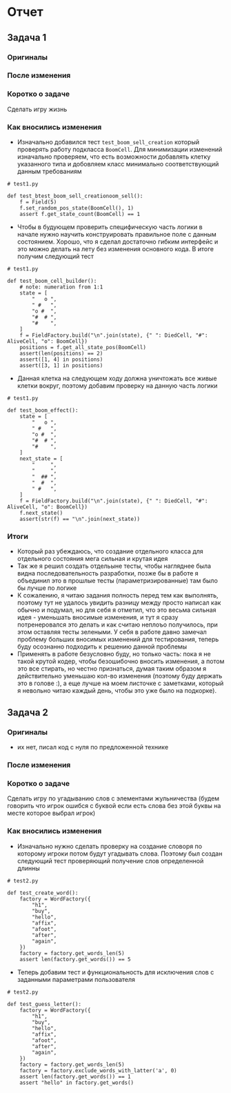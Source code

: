 # Отчет

## Задача 1

### Оригиналы

### После изменения

### Коротко о задаче

Сделать игру жизнь

### Как вносились изменения

* Изначально добавился тест `test_boom_sell_creation` который проверять работу подкласса `BoomCell`. Для минимизации изменений
изначально проверяем, что есть возможности добавлять клетку указанного типа и добовляем класс минимально соответствующий данным требованиям

```
# test1.py

def test_btest_boom_sell_creationoom_sell():
    f = Field(5)
    f.set_random_pos_state(BoomCell(), 1)
    assert f.get_state_count(BoomCell) == 1
```

* Чтобы в будующем проверить специфическую часть логики в начале нужно научить конструировать правильное поле с данным состоянием.
Хорошо, что я сделал достаточно гибким интерфейс и это можно делать на лету без изменения основного кода. В итоге получим
следующий тест

```
# test1.py

def test_boom_cell_builder():
    # note: numeration from 1:1
    state = [
        "   o ",
        " #   ",
        "o #  ",
        "#  # ",
        "#    ",
    ]
    f = FieldFactory.build("\n".join(state), {" ": DiedCell, "#": AliveCell, "o": BoomCell})
    positions = f.get_all_state_pos(BoomCell)
    assert(len(positions) == 2)
    assert([1, 4] in positions)
    assert([3, 1] in positions)
```

* Данная клетка на следующем ходу должна уничтожать все живые клетки вокруг, поэтому добавим проверку на данную часть логики

```
# test1.py

def test_boom_effect():
    state = [
        "   o ",
        " #   ",
        "o #  ",
        "#  # ",
        "#    ",
    ]
    next_state = [
        "     ",
        "     ",
        "  ## ",
        "  #  ",
        " #   ",
    ]
    f = FieldFactory.build("\n".join(state), {" ": DiedCell, "#": AliveCell, "o": BoomCell})
    f.next_state()
    assert(str(f) == "\n".join(next_state))
```

### Итоги

* Который раз убеждаюсь, что создание отдельного класса для отдельного состояния мега сильная и крутая идея
* Так же я решил создать отдельыне тесты, чтобы нагляднее была видна последовательность разработки, позже бы в работе
я объединил это в прошлые тесты (параметризированные) там было бы лучше по логике
* К сожалению, я читаю задания полность перед тем как выполнять, поэтому тут не удалось увидить разницу между просто написал
как обычно и подумал, но для себя я отметил, что это весьма сильная идея - уменьшать вносимые изменения, и тут я сразу потренеровался
это делать и как считаю неплоъо получилось, при этом оставляя тесты зелеными. У себя в работе давно замечал проблему больших вносимых изменений для
тестирования, теперь буду осознанно подходить к решению данной проблемы
* Применять в работе безусловно буду, но только часть: пока я не такой крутой кодер, чтобы безошибочно вносить изменения, а потом это все стирать,
но честно признаться, думая таким образом я действительно уменьшаю кол-во изменения (поэтому буду держать это в голове :), а еще лучше на моем
листочке с заметками, который я невольно читаю каждый день, чтобы это уже было на подкорке).

## Задача 2

### Оригиналы

* их нет, писал код с нуля по предложенной технике

### После изменения

### Коротко о задаче

Сделать игру по угадыванию слов c элементами жульничества (будем говорить что игрок ошибся с буквой если есть слова без этой буквы на
месте которое выбрал игрок)

### Как вносились изменения

* Изначально нужно сделать проверку на создание словоря по которому игроки потом будут угадывать слова. Поэтому был создан
следующий тест проверяющий получение слов определенной длинны

```
# test2.py

def test_create_word():
    factory = WordFactory({
        "h1",
        "buy",
        "hello",
        "affix",
        "afoot",
        "after",
        "again",
    })
    factory = factory.get_words_len(5)
    assert len(factory.get_words()) == 5
```

* Теперь добавим тест и функциональность для исключения слов с заданными параметрами пользователя

```
# test2.py

def test_guess_letter():
    factory = WordFactory({
        "h1",
        "buy",
        "hello",
        "affix",
        "afoot",
        "after",
        "again",
    })
    factory = factory.get_words_len(5)
    factory = factory.exclude_words_with_latter('a', 0)
    assert len(factory.get_words()) == 1
    assert "hello" in factory.get_words()
```
